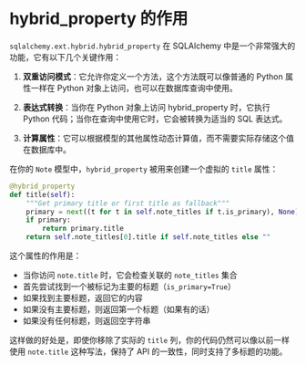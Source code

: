 # hybrid_property 的作用

`sqlalchemy.ext.hybrid.hybrid_property` 在 SQLAlchemy 中是一个非常强大的功能，它有以下几个关键作用：

1. **双重访问模式**：它允许你定义一个方法，这个方法既可以像普通的 Python 属性一样在 Python 对象上访问，也可以在数据库查询中使用。

2. **表达式转换**：当你在 Python 对象上访问 hybrid_property 时，它执行 Python 代码；当你在查询中使用它时，它会被转换为适当的 SQL 表达式。

3. **计算属性**：它可以根据模型的其他属性动态计算值，而不需要实际存储这个值在数据库中。

在你的 `Note` 模型中，`hybrid_property` 被用来创建一个虚拟的 `title` 属性：

```python
@hybrid_property
def title(self):
    """Get primary title or first title as fallback"""
    primary = next((t for t in self.note_titles if t.is_primary), None)
    if primary:
        return primary.title
    return self.note_titles[0].title if self.note_titles else ""
```

这个属性的作用是：
- 当你访问 `note.title` 时，它会检查关联的 `note_titles` 集合
- 首先尝试找到一个被标记为主要的标题（`is_primary=True`）
- 如果找到主要标题，返回它的内容
- 如果没有主要标题，则返回第一个标题（如果有的话）
- 如果没有任何标题，则返回空字符串

这样做的好处是，即使你移除了实际的 `title` 列，你的代码仍然可以像以前一样使用 `note.title` 这种写法，保持了 API 的一致性，同时支持了多标题的功能。